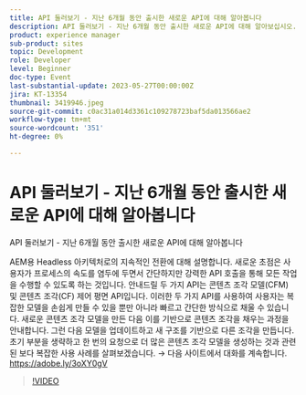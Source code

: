 ```yaml
---
title: API 둘러보기 - 지난 6개월 동안 출시한 새로운 API에 대해 알아봅니다
description: API 둘러보기 - 지난 6개월 동안 출시한 새로운 API에 대해 알아보십시오. 이 설명서는 AEM용 Headless 아키텍처로 지속적으로 전환하는 방법에 대해 설명합니다. 새로운 초점은 사용자가 프로세스의 속도를 염두에 두면서 간단하지만 강력한 API 호출을 통해 모든 작업을 수행할 수 있도록 하는 것입니다. 안내드릴 두 가지 API는 콘텐츠 조각 모델(CFM) 및 콘텐츠 조각(CF) 제어 평면 API입니다. 이러한 두 가지 API를 사용하여 사용자는 복잡한 모델을 손쉽게 만들 수 있을 뿐만 아니라 빠르고 간단한 방식으로 채울 수 있습니다. 새로운 콘텐츠 조각 모델을 만든 다음 이를 기반으로 콘텐츠 조각을 채우는 과정을 안내합니다. 그런 다음 모델을 업데이트하고 새 구조를 기반으로 다른 조각을 만듭니다. 초기 부분을 생략하고 한 번의 요청으로 더 많은 콘텐츠 조각 모델을 생성하는 것과 관련된 보다 복잡한 사용 사례를 살펴보겠습니다.
product: experience manager
sub-product: sites
topic: Development
role: Developer
level: Beginner
doc-type: Event
last-substantial-update: 2023-05-27T00:00:00Z
jira: KT-13354
thumbnail: 3419946.jpeg
source-git-commit: c0ac31a014d3361c109278723baf5da013566ae2
workflow-type: tm+mt
source-wordcount: '351'
ht-degree: 0%

---
```



# API 둘러보기 - 지난 6개월 동안 출시한 새로운 API에 대해 알아봅니다

API 둘러보기 - 지난 6개월 동안 출시한 새로운 API에 대해 알아봅니다

AEM용 Headless 아키텍처로의 지속적인 전환에 대해 설명합니다. 새로운 초점은 사용자가 프로세스의 속도를 염두에 두면서 간단하지만 강력한 API 호출을 통해 모든 작업을 수행할 수 있도록 하는 것입니다. 안내드릴 두 가지 API는 콘텐츠 조각 모델(CFM) 및 콘텐츠 조각(CF) 제어 평면 API입니다. 이러한 두 가지 API를 사용하여 사용자는 복잡한 모델을 손쉽게 만들 수 있을 뿐만 아니라 빠르고 간단한 방식으로 채울 수 있습니다. 새로운 콘텐츠 조각 모델을 만든 다음 이를 기반으로 콘텐츠 조각을 채우는 과정을 안내합니다. 그런 다음 모델을 업데이트하고 새 구조를 기반으로 다른 조각을 만듭니다. 초기 부분을 생략하고 한 번의 요청으로 더 많은 콘텐츠 조각 모델을 생성하는 것과 관련된 보다 복잡한 사용 사례를 살펴보겠습니다. → 다음 사이트에서 대화를 계속합니다. https://adobe.ly/3oXY0gV

>[!VIDEO](https://video.tv.adobe.com/v/3419946/?learn=on)
